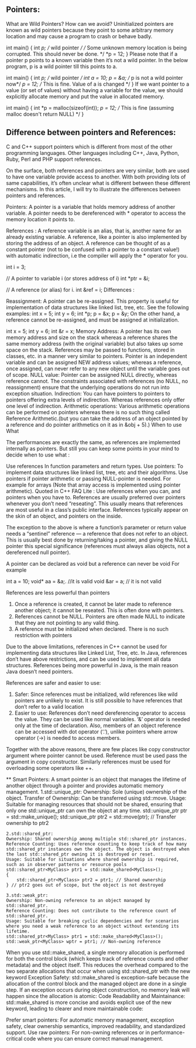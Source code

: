 ## Pointers:

What are Wild Pointers? How can we avoid?
Uninitialized pointers are known as wild pointers because they point to some arbitrary memory location and may cause a program to crash or behave badly.

int main()
{
  int *p;  /* wild pointer */
   /* Some unknown memory location is being corrupted. 
   This should never be done. */
  *p = 12;
}
Please note that if a pointer p points to a known variable then it’s not a wild pointer. In the below program, p is a wild pointer till this points to a.

int main()
{
  int  *p; /* wild pointer */
  int a = 10;
  p = &a;  /* p is not a wild pointer now*/
  *p = 12; /* This is fine. Value of a is changed */
}
If we want pointer to a value (or set of values) without having a variable for the value, we should explicitly allocate memory and put the value in allocated memory.

int main()
{
   int *p = malloc(sizeof(int));
  *p = 12; /* This is fine (assuming malloc doesn't return NULL) */
}


## Difference between pointers and References:

C and C++ support pointers which is different from most of the other programming languages. Other languages including C++, Java, Python, Ruby, Perl and PHP support references.

On the surface, both references and pointers are very similar, both are used to have one variable provide access to another. With both providing lots of same capabilities, it’s often unclear what is different between these different mechanisms. In this article, I will try to illustrate the differences between pointers and references.

Pointers: A pointer is a variable that holds memory address of another variable. A pointer needs to be dereferenced with * operator to access the memory location it points to.

References : A reference variable is an alias, that is, another name for an already existing variable. A reference, like a pointer is also implemented by storing the address of an object.
A reference can be thought of as a constant pointer (not to be confused with a pointer to a constant value!) with automatic indirection, i.e the compiler will apply the * operator for you. 

int i = 3; 

// A pointer to variable i (or stores address of i)
int *ptr = &i; 

// A reference (or alias) for i.
int &ref = i; 
Differences :

Reassignment: A pointer can be re-assigned. This property is useful for implementation of data structures like linked list, tree, etc. See the following examples:
int x = 5;
int y = 6;
int *p;
p =  &x;
p = &y;
On the other hand, a reference cannot be re-assigned, and must be assigned at initialization.

int x = 5;
int y = 6;
int &r = x;
Memory Address: A pointer has its own memory address and size on the stack whereas a reference shares the same memory address (with the original variable) but also takes up some space on the stack. References may be passed to functions, stored in classes, etc. in a manner very similar to pointers.  Pointer is an independent variable and can be assigned NEW address values; whereas a reference, once assigned, can never refer to any new object until the variable goes out of scope.
NULL value: Pointer can be assigned NULL directly, whereas reference cannot. The constraints associated with references (no NULL, no reassignment) ensure that the underlying operations do not run into exception situation.
Indirection: You can have pointers to pointers to pointers offering extra levels of indirection. Whereas references only offer one level of indirection.
Arithmetic operations: Various arithmetic operations can be performed on pointers whereas there is no such thing called Reference Arithmetic.(but you can take the address of an object pointed by a reference and do pointer arithmetics on it as in &obj + 5).)
When to use What

The performances are exactly the same, as references are implemented internally as pointers. But still you can keep some points in your mind to decide when to use what :

Use references
In function parameters and return types.
Use pointers:
To implement data structures like linked list, tree, etc and their algorithms.
Use pointers if  pointer arithmetic or passing NULL-pointer is needed. For example for arrays (Note that array access is implemented using pointer arithmetic).
Quoted in C++ FAQ Lite : Use references when you can, and pointers when you have to. References are usually preferred over pointers whenever you don’t need “reseating”. This usually means that references are most useful in a class’s public interface. References typically appear on the skin of an object, and pointers on the inside.

The exception to the above is where a function’s parameter or return value needs a “sentinel” reference — a reference that does not refer to an object. This is usually best done by returning/taking a pointer, and giving the NULL pointer this special significance (references must always alias objects, not a dereferenced null pointer).

A pointer can be declared as void but a reference can never be void
For example

int a = 10;
void* aa = &a;. //it is valid
void &ar = a; // it is not valid


References are less powerful than pointers
1) Once a reference is created, it cannot be later made to reference another object; it cannot be reseated. This is often done with pointers.
2) References cannot be NULL. Pointers are often made NULL to indicate that they are not pointing to any valid thing.
3) A reference must be initialized when declared. There is no such restriction with pointers

Due to the above limitations, references in C++ cannot be used for implementing data structures like Linked List, Tree, etc. In Java, references don’t have above restrictions, and can be used to implement all data structures. References being more powerful in Java, is the main reason Java doesn’t need pointers.

References are safer and easier to use:
1) Safer: Since references must be initialized, wild references like wild pointers are unlikely to exist. It is still possible to have references that don’t refer to a valid location 
2) Easier to use: References don’t need dereferencing operator to access the value. They can be used like normal variables. ‘&’ operator is needed only at the time of declaration. Also, members of an object reference can be accessed with dot operator (‘.’), unlike pointers where arrow operator (->) is needed to access members.

Together with the above reasons, there are few places like copy constructor argument where pointer cannot be used. Reference must be used pass the argument in copy constructor. Similarly references must be used for overloading some operators like ++.

** Smart Pointers:
A smart pointer is an object that manages the lifetime of another object through a pointer and provides automatic memory management.
    1.std::unique_ptr:
    Ownership: Sole (unique) ownership of the object.
    Transfer of Ownership: Can be transferred using std::move.
    Usage: Suitable for managing resources that should not be shared, ensuring that only one std::unique_ptr can own the object at any time.
    std::unique_ptr<MyClass> ptr = std::make_unique<MyClass>();
    std::unique_ptr<MyClass> ptr2 = std::move(ptr); // Transfer ownership to ptr2

    2.std::shared_ptr:
    Ownership: Shared ownership among multiple std::shared_ptr instances.
    Reference Counting: Uses reference counting to keep track of how many std::shared_ptr instances own the object. The object is destroyed when the last std::shared_ptr owning it is destroyed or reset.
    Usage: Suitable for situations where shared ownership is required, such as in observer patterns or resource pools
    std::shared_ptr<MyClass> ptr1 = std::make_shared<MyClass>();
    {
        std::shared_ptr<MyClass> ptr2 = ptr1; // Shared ownership
    } // ptr2 goes out of scope, but the object is not destroyed

    3.std::weak_ptr:
    Ownership: Non-owning reference to an object managed by std::shared_ptr.
    Reference Counting: Does not contribute to the reference count of std::shared_ptr.
    Usage: Suitable for breaking cyclic dependencies and for scenarios where you need a weak reference to an object without extending its lifetime.
    std::shared_ptr<MyClass> ptr1 = std::make_shared<MyClass>();
    std::weak_ptr<MyClass> wptr = ptr1; // Non-owning reference

When you use std::make_shared, a single memory allocation is performed for both the control block (which keeps track of reference counts and other metadata) and the object itself. This reduces the overhead compared to the two separate allocations that occur when using std::shared_ptr with the new keyword
    Exception Safety:
    std::make_shared is exception-safe because the allocation of the control block and the managed object are done in a single step. If an exception occurs during object construction, no memory leak will happen since the allocation is atomic:
    Code Readability and Maintainance:
    std::make_shared is more concise and avoids explicit use of the new keyword, leading to clearer and more maintainable code:

Prefer smart pointers: For automatic memory management, exception safety, clear ownership semantics, improved readability, and standardized support.
    Use raw pointers: For non-owning references or in performance-critical code where you can ensure correct manual management.


